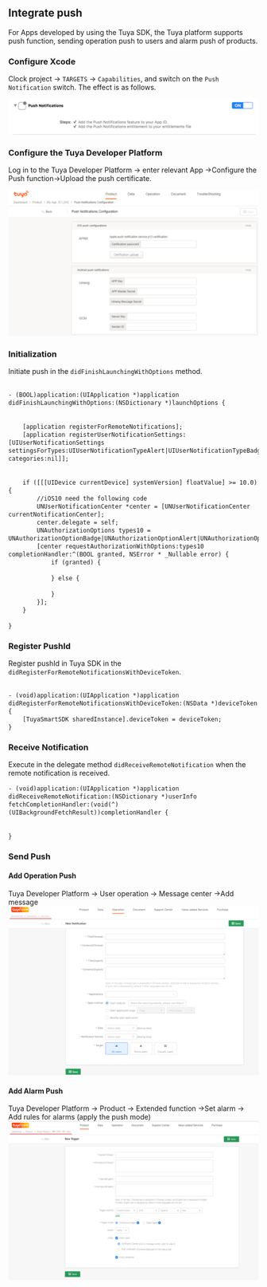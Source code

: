 ## Integrate push

For Apps developed by using the Tuya SDK, the Tuya platform supports push function, sending operation push to users and alarm push of products. 

### Configure Xcode

Clock project -> `TARGETS` -> `Capabilities`, and switch on the `Push Notification` switch. The effect is as follows.

![ios-push](./images/ios-push.png)


### Configure the Tuya Developer Platform

Log in to the Tuya Developer Platform -> enter relevant App ->Configure the Push function->Upload the push certificate.

![ios-push-setting](./images/ios-push-setting.png)



### Initialization

Initiate push in the `didFinishLaunchingWithOptions` method. 

```objc
    
- (BOOL)application:(UIApplication *)application didFinishLaunchingWithOptions:(NSDictionary *)launchOptions {
    
    
    [application registerForRemoteNotifications];
    [application registerUserNotificationSettings:[UIUserNotificationSettings settingsForTypes:UIUserNotificationTypeAlert|UIUserNotificationTypeBadge|UIUserNotificationTypeSound categories:nil]];
    
    
    if ([[[UIDevice currentDevice] systemVersion] floatValue] >= 10.0) {
        //iOS10 need the following code
        UNUserNotificationCenter *center = [UNUserNotificationCenter currentNotificationCenter];
        center.delegate = self;
        UNAuthorizationOptions types10 = UNAuthorizationOptionBadge|UNAuthorizationOptionAlert|UNAuthorizationOptionSound;
        [center requestAuthorizationWithOptions:types10 completionHandler:^(BOOL granted, NSError * _Nullable error) {
            if (granted) {
                
            } else {
                
            }
        }];
    }
    
}

```

### Register PushId

Register pushId in Tuya SDK in the `didRegisterForRemoteNotificationsWithDeviceToken`. 

```objc

- (void)application:(UIApplication *)application didRegisterForRemoteNotificationsWithDeviceToken:(NSData *)deviceToken {
    [TuyaSmartSDK sharedInstance].deviceToken = deviceToken;
}

```


### Receive Notification

Execute in the delegate method `didReceiveRemoteNotification` when the remote notification is received. 


```objc
- (void)application:(UIApplication *)application didReceiveRemoteNotification:(NSDictionary *)userInfo fetchCompletionHandler:(void(^)(UIBackgroundFetchResult))completionHandler {


}
```

### Send Push

#### Add Operation Push

Tuya Developer Platform -> User operation -> Message center ->Add message
![ios-push-setting](./images/ios-push-setting-operation.png)

#### Add Alarm Push

Tuya Developer Platform -> Product -> Extended function ->Set alarm -> Add rules for alarms (apply the push mode)
![ios-push-setting](./images/ios-push-setting-warning.png)